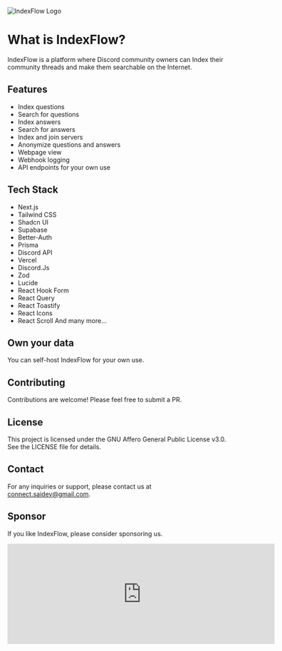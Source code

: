 ![IndexFlow Logo](https://www.indexflow.site/og.png)

# What is IndexFlow?

IndexFlow is a platform where Discord community owners can Index their community threads and make them searchable on the Internet.

## Features

- Index questions
- Search for questions
- Index answers
- Search for answers
- Index and join servers
- Anonymize questions and answers
- Webpage view
- Webhook logging
- API endpoints for your own use

## Tech Stack

- Next.js
- Tailwind CSS
- Shadcn UI
- Supabase
- Better-Auth
- Prisma
- Discord API
- Vercel
- Discord.Js
- Zod
- Lucide
- React Hook Form
- React Query
- React Toastify
- React Icons
- React Scroll
And many more...

## Own your data

You can self-host IndexFlow for your own use.

## Contributing

Contributions are welcome! Please feel free to submit a PR.

## License

This project is licensed under the GNU Affero General Public License v3.0. See the LICENSE file for details.

## Contact

For any inquiries or support, please contact us at [connect.saidev@gmail.com](mailto:connect.saidev@gmail.com).

## Sponsor

If you like IndexFlow, please consider sponsoring us.

<iframe src="https://github.com/sponsors/SkidGod4444/card" title="Sponsor SkidGod4444" height="225" width="600" style="border: 0;"></iframe>